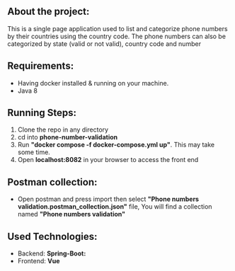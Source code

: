 ## About the project:
This is a single page application used to list and categorize phone numbers by their countries using the country code. The phone numbers can also be categorized by state (valid or not valid), country
code and number
                                                                  
## Requirements:
 - Having docker installed & running on your machine.
 - Java 8

## Running Steps:
 1. Clone the repo in any directory
 2. cd into **phone-number-validation**
 3. Run **"docker compose -f docker-compose.yml up"**. This may take some time.
 4. Open **localhost:8082** in your browser to access the front end

## Postman collection:
 - Open postman and press import then select **"Phone numbers validation.postman_collection.json"** file, You will find a collection named **"Phone numbers validation"**
      
## Used Technologies: 
 - Backend: **Spring-Boot:**
 - Frontend: **Vue**
